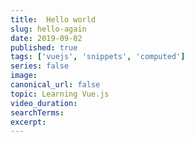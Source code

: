 ```yaml
---
title:  Hello world
slug: hello-again
date: 2019-09-02
published: true
tags: ['vuejs', 'snippets', 'computed']
series: false
image: 
canonical_url: false
topic: Learning Vue.js
video_duration:
searchTerms: 
excerpt: 
---
```

